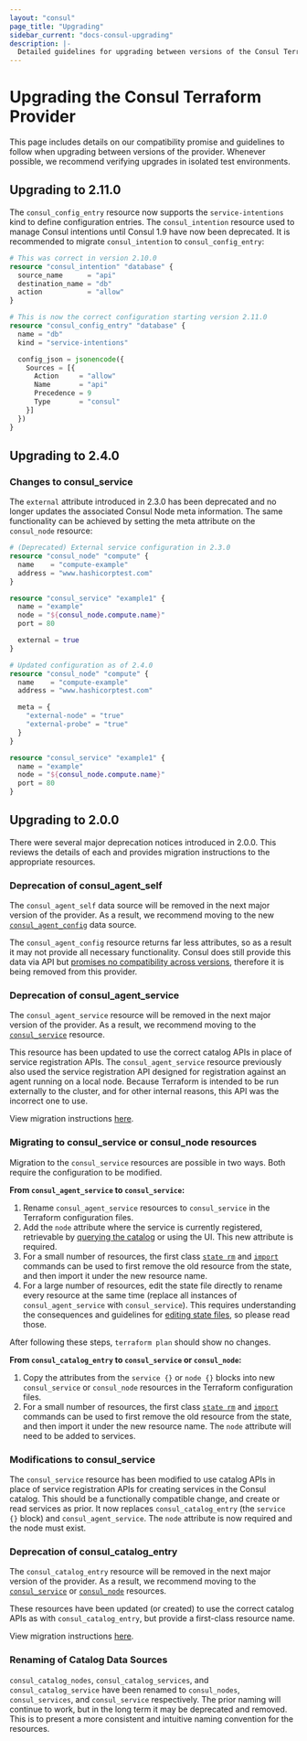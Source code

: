 ```yaml
---
layout: "consul"
page_title: "Upgrading"
sidebar_current: "docs-consul-upgrading"
description: |-
  Detailed guidelines for upgrading between versions of the Consul Terraform Provider.
---
```


# Upgrading the Consul Terraform Provider

This page includes details on our compatibility promise and guidelines to
follow when upgrading between versions of the provider. Whenever possible,
we recommend verifying upgrades in isolated test environments.

## Upgrading to 2.11.0

The `consul_config_entry` resource now supports the `service-intentions` kind to
define configuration entries. The `consul_intention` resource used to manage
Consul intentions until Consul 1.9 have now been deprecated. It is recommended
to migrate `consul_intention` to `consul_config_entry`:

```terraform
# This was correct in version 2.10.0
resource "consul_intention" "database" {
  source_name      = "api"
  destination_name = "db"
  action           = "allow"
}

# This is now the correct configuration starting version 2.11.0
resource "consul_config_entry" "database" {
  name = "db"
  kind = "service-intentions"

  config_json = jsonencode({
    Sources = [{
      Action     = "allow"
      Name       = "api"
      Precedence = 9
      Type       = "consul"
    }]
  })
}
```

## Upgrading to 2.4.0

### Changes to consul_service

The `external` attribute introduced in 2.3.0 has been deprecated and no longer
updates the associated Consul Node meta information. The same functionality
can be achieved by setting the meta attribute on the `consul_node` resource:

``` terraform
# (Deprecated) External service configuration in 2.3.0
resource "consul_node" "compute" {
  name    = "compute-example"
  address = "www.hashicorptest.com"
}

resource "consul_service" "example1" {
  name = "example"
  node = "${consul_node.compute.name}"
  port = 80

  external = true
}

# Updated configuration as of 2.4.0
resource "consul_node" "compute" {
  name    = "compute-example"
  address = "www.hashicorptest.com"

  meta = {
    "external-node" = "true"
    "external-probe" = "true"
  }
}

resource "consul_service" "example1" {
  name = "example"
  node = "${consul_node.compute.name}"
  port = 80
}
```

## Upgrading to 2.0.0

There were several major deprecation notices introduced in 2.0.0. This
reviews the details of each and provides migration instructions to the
appropriate resources.

### Deprecation of consul_agent_self

The `consul_agent_self` data source will be removed in the next major version
of the provider. As a result, we recommend moving to the new [`consul_agent_config`](/docs/providers/consul/d/agent_config.html) data source.

The `consul_agent_config` resource returns far less attributes, so as a result
it may not provide all necessary functionality. Consul does still provide this data via API but [promises no
compatibility across versions](https://www.consul.io/docs/upgrade-specific.html#config-section-of-agent-self-endpoint-has-changed),
therefore it is being removed from this provider.

### Deprecation of consul_agent_service

The `consul_agent_service` resource will be removed in the next major version
of the provider. As a result, we recommend moving to the [`consul_service`](/docs/providers/consul/r/service.html) resource.

This resource has been updated to use the correct catalog APIs in place
of service registration APIs. The `consul_agent_service` resource previously also
used the service registration API designed for registration against an agent
running on a local node. Because Terraform is intended to be run externally to
the cluster, and for other internal reasons, this API was the incorrect one to use.

View migration instructions [here][migrate_service].

### Migrating to consul_service or consul_node resources

Migration to the `consul_service` resources are possible in two ways. Both require
the configuration to be modified.

**From `consul_agent_service` to `consul_service`:**

1. Rename `consul_agent_service` resources to `consul_service` in the Terraform configuration files.
1. Add the `node` attribute where the service is currently registered, retrievable
by [querying the catalog](https://www.consul.io/api/catalog.html#list-nodes-for-service) or using the UI. This new attribute is required.
1. For a small number of resources, the first class [`state rm`](https://www.terraform.io/docs/commands/state/rm.html) and [`import`](https://www.terraform.io/docs/import/usage.html) commands can
be used to first remove the old resource from the state, and then import it under the new resource
name.
1. For a large number of resources, edit the state file directly to rename every resource at
the same time (replace all instances of `consul_agent_service` with `consul_service`). This
requires understanding the consequences and guidelines for [editing state files](https://www.terraform.io/docs/backends/state.html#manual-state-pull-push),
so please read those.

After following these steps,  `terraform plan` should show no changes.

**From `consul_catalog_entry` to `consul_service` or `consul_node`:**

1. Copy the attributes from the `service {}` or `node {}` blocks into
new `consul_service` or `consul_node` resources in the Terraform
configuration files.
1. For a small number of resources, the first class [`state rm`](https://www.terraform.io/docs/commands/state/rm.html) and [`import`](https://www.terraform.io/docs/import/usage.html) commands can
be used to first remove the old resource from the state, and then import it under the new resource
name. The `node` attribute will need to be added to services.

### Modifications to consul_service

The `consul_service` resource has been modified to use catalog APIs in place
of service registration APIs for creating services in the Consul catalog. This should
be a functionally compatible change, and create or read services as prior. It now replaces `consul_catalog_entry` (the `service {}` block) and `consul_agent_service`. The `node` attribute is now required and the node must exist.

### Deprecation of consul_catalog_entry

The `consul_catalog_entry` resource will be removed in the next major version
of the provider. As a result, we recommend moving to the [`consul_service`](/docs/providers/consul/r/service.html) or [`consul_node`](/docs/providers/consul/r/node.html) resources.

These resources have been updated (or created) to use the correct catalog APIs as with `consul_catalog_entry`, but provide a first-class resource name.

View migration instructions [here][migrate_service].

### Renaming of Catalog Data Sources

`consul_catalog_nodes`, `consul_catalog_services`, and `consul_catalog_service` have been renamed to
`consul_nodes`, `consul_services`, and `consul_service` respectively. The prior naming will
continue to work, but in the long term it may be deprecated and removed. This is to present
a more consistent and intuitive naming convention for the resources.

[migrate_service]: /docs/providers/consul/guides/upgrading.html#migrating-to-consul_service-or-consul_node-resources "Migrate to consul_service or consul_node"
